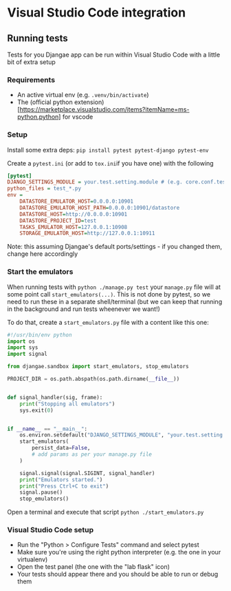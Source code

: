 # Visual Studio Code integration


## Running tests

Tests for you Djangae app can be run within Visual Studio Code with a little bit of extra setup

### Requirements
* An active virtual env (e.g. `.venv/bin/activate`)
* The (official python extension)[https://marketplace.visualstudio.com/items?itemName=ms-python.python] for vscode

### Setup
Install some extra deps: `pip install pytest pytest-django pytest-env`

Create a `pytest.ini` (or add to `tox.ini`if you have one) with the following

```ini
[pytest]
DJANGO_SETTINGS_MODULE = your.test.setting.module # (e.g. core.conf.tests)
python_files = test_*.py
env =
    DATASTORE_EMULATOR_HOST=0.0.0.0:10901
    DATASTORE_EMULATOR_HOST_PATH=0.0.0.0:10901/datastore
    DATASTORE_HOST=http://0.0.0.0:10901
    DATASTORE_PROJECT_ID=test
    TASKS_EMULATOR_HOST=127.0.0.1:10908
    STORAGE_EMULATOR_HOST=http://127.0.0.1:10911
```

Note: this assuming Djangae's default ports/settings - if you changed them, change here accordingly

### Start the emulators

When running tests with `python ./manage.py test` your `manage.py` file will at some point call `start_emulators(...)`. This is not done by pytest, so we need to run these in a separate shell/terminal (but we can keep that running in the background and run tests wheenever we want!)

To do that, create a `start_emulators.py` file with a content like this one:

```python
#!/usr/bin/env python
import os
import sys
import signal

from djangae.sandbox import start_emulators, stop_emulators

PROJECT_DIR = os.path.abspath(os.path.dirname(__file__))


def signal_handler(sig, frame):
    print("Stopping all emulators")
    sys.exit(0)


if __name__ == "__main__":
    os.environ.setdefault("DJANGO_SETTINGS_MODULE", "your.test.setting.module") # replace this with the actual test config module
    start_emulators(
        persist_data=False,
        # add params as per your manage.py file
    )

    signal.signal(signal.SIGINT, signal_handler)
    print("Emulators started.")
    print("Press Ctrl+C to exit")
    signal.pause()
    stop_emulators()
```

Open a terminal and execute that script `python ./start_emulators.py`

### Visual Studio Code setup
* Run the "Python > Configure Tests" command and select pytest
* Make sure you're using the right python interpreter (e.g. the one in your virtualenv)
* Open the test panel (the one with the "lab flask" icon)
* Your tests should appear there and you should be able to run or debug them
